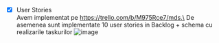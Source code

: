 
 - [x] User Stories \
Avem implementat pe https://trello.com/b/M975Rce7/mds.\
De asemenea sunt implementate 10 user stories in Backlog + schema cu realizarile taskurilor
![image](https://user-images.githubusercontent.com/61537857/122062814-6b41f400-cdf8-11eb-8eae-12741f110238.png)


